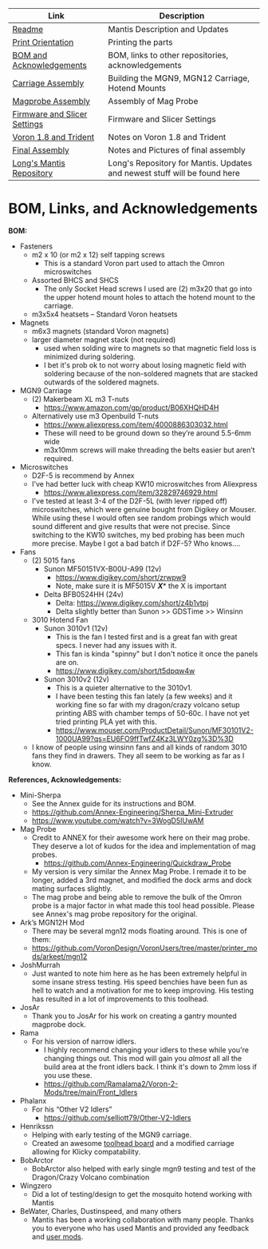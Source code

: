 |  Link  | Description |
|--|--|
| [Readme](readme.md)  |  Mantis Description and Updates |
|  [Print Orientation](print_orientation.md)  |  Printing the parts  |
|  [BOM and Acknowledgements](bom_acknowledgements.md)  |  BOM, links to other repositories, acknowledgements  |
| [Carriage Assembly](carriage_assembly.md) | Building the MGN9, MGN12 Carriage, Hotend Mounts |
|  [Magprobe Assembly](magprobe.md)  |  Assembly of Mag Probe  |
|  [Firmware and Slicer Settings](firmware_slicer_settings.md)  |  Firmware and Slicer Settings |
| [Voron 1.8 and Trident](1.8_trident.md)| Notes on Voron 1.8 and Trident|
|  [Final Assembly](final_assembly.md)| Notes and Pictures of final assembly
|  [Long's Mantis Repository](https://github.com/mandryd/VoronUsers/tree/master/printer_mods/Long/Mantis_Dual_5015) | Long's Repository for Mantis.  Updates and newest stuff will be found here  |


BOM, Links, and Acknowledgements
============
**BOM:**
- Fasteners
  - m2 x 10 (or m2 x 12) self tapping screws
    - This is a standard Voron part used to attach the Omron microswitches
  - Assorted BHCS and SHCS
    - The only Socket Head screws I used are (2) m3x20 that go into the upper hotend mount holes to attach the hotend mount to the carriage.  
  - m3x5x4 heatsets – Standard Voron heatsets
- Magnets
  - m6x3 magnets (standard Voron magnets)
  - larger diameter magnet stack (not required)
    - used when solding wire to magnets so that magnetic field loss is minimized during soldering.  
    - I bet it's prob ok to not worry about losing magnetic field with soldering because of the non-soldered magnets that are stacked outwards of the soldered magnets.  
- MGN9 Carriage
  - (2) Makerbeam XL m3 T-nuts
    - https://www.amazon.com/gp/product/B06XHQHD4H
  - Alternatively use m3 Openbuild T-nuts
      - https://www.aliexpress.com/item/4000886303032.html
      - These will need to be ground down so they’re around 5.5-6mm wide
    - m3x10mm screws will make threading the belts easier but aren’t required.  
- Microswitches
  - D2F-5 is recommend by Annex
  - I’ve had better luck with cheap KW10 microswitches from Aliexpress
    - https://www.aliexpress.com/item/32829746929.html
  - I've tested at least 3-4 of the D2F-5L (with lever ripped off) microswitches, which were genuine bought from Digikey or Mouser. While using these I would often see random probings which would sound different and give results that were not precise. Since switching to the KW10 switches, my bed probing has been much more precise. Maybe I got a bad batch if D2F-5? Who knows….
-  Fans
     - (2) 5015 fans
        - Sunon MF50151VX-B00U-A99 (12v)
          - https://www.digikey.com/short/zrwpw9
          - Note, make sure it is MF5015V ***X**** the X is important
        - Delta BFB0524HH (24v)
          - Delta: https://www.digikey.com/short/z4b1vtpj
          - Delta slightly better than Sunon >> GDSTime >> Winsinn
      - 3010 Hotend Fan
        - Sunon 3010v1 (12v)
          - This is the fan I tested first and is a great fan with great specs.  I never had any issues with it.
          - This fan is kinda "spinny" but I don't notice it once the panels are on.  
          - https://www.digikey.com/short/t5dpqw4w
        - Sunon 3010v2 (12v)
          - This is a quieter alternative to the 3010v1.  
          - I have been testing this fan lately (a few weeks) and it working fine so far with my dragon/crazy volcano setup printing ABS with chamber temps of 50-60c.  I have not yet tried printing PLA yet with this.  
          -  https://www.mouser.com/ProductDetail/Sunon/MF30101V2-1000UA99?qs=EU6FO9ffTwfZ4Kz3LWY0zg%3D%3D
      - I know of people using winsinn fans and all kinds of random 3010 fans they find in drawers.  They all seem to be working as far as I know.  
        
**References, Acknowledgements:**
- Mini-Sherpa
  - See the Annex guide for its instructions and BOM.
  - https://github.com/Annex-Engineering/Sherpa_Mini-Extruder
  - https://www.youtube.com/watch?v=3WogD5IUwAM
- Mag Probe
  - Credit to ANNEX for their awesome work here on their mag probe.  They deserve a lot of kudos for the idea and implementation of mag probes.   
    - https://github.com/Annex-Engineering/Quickdraw_Probe
  - My version is very similar the Annex Mag Probe.  I remade it to be longer, added a 3rd magnet, and modified the dock arms and dock mating surfaces slightly.  
  - The mag probe and being able to remove the bulk of the Omron probe is a major factor in what made this tool head possible. Please see Annex's mag probe repository for the original.
- Ark’s MGN12H Mod
  - There may be several mgn12 mods floating around. This is one of them:
  - https://github.com/VoronDesign/VoronUsers/tree/master/printer_mods/arkeet/mgn12
-  JoshMurrah
   -  Just wanted to note him here as he has been extremely helpful in some insane stress testing. His speed benchies have been fun as hell to watch and a motivation for me to keep improving. His testing has resulted in a lot of improvements to this toolhead.
-  JosAr
   -  Thank you to JosAr for his work on creating a gantry mounted magprobe dock.
- Rama
  - For his version of narrow idlers. 
    - I highly recommend changing your idlers to these while you're changing things out.  This mod will gain you *almost* all all the build area at the front idlers back.  I think it's down to 2mm loss if you use these.
    - https://github.com/Ramalama2/Voron-2-Mods/tree/main/Front_Idlers
- Phalanx
  - For his “Other V2 Idlers” 
    - https://github.com/selliott79/Other-V2-Idlers
- Henrikssn
  - Helping with early testing of the MGN9 carriage.
  - Created an awesome [toolhead board](https://github.com/mandryd/VoronUsers/tree/master/printer_mods/Long/Mantis_Dual_5015/Usermods/Henrikssn/Toolhead_PCB) and a modified carriage allowing for Klicky compatability.
- BobArctor
  - BobArctor also helped with early single mgn9 testing and test of the Dragon/Crazy Volcano combination
- Wingzero
  - Did a lot of testing/design to get the mosquito hotend working with Mantis
- BeWater, Charles, Dustinspeed, and many others
  - Mantis has been a working collaboration with many people.  Thanks you to everyone who has used Mantis and provided any feedback and [user mods](Usermods/readme.md).
